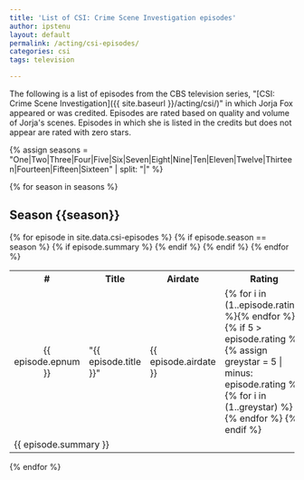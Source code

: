 ```yaml
---
title: 'List of CSI: Crime Scene Investigation episodes'
author: ipstenu
layout: default
permalink: /acting/csi-episodes/
categories: csi
tags: television

---
```


The following is a list of episodes from the CBS television series, "[CSI: Crime Scene Investigation]({{ site.baseurl }}/acting/csi/)" in which Jorja Fox appeared or was credited. Episodes are rated based on quality and volume of Jorja's scenes. Episodes in which she is listed in the credits but does not appear are rated with zero stars.

{% assign seasons = "One|Two|Three|Four|Five|Six|Seven|Eight|Nine|Ten|Eleven|Twelve|Thirteen|Fourteen|Fifteen|Sixteen" | split: "|" %}

{% for season in seasons %}

## Season {{season}}
	
<table class="episodelist">
<tbody>
<tr>
	<th> # </th>
	<th> Title </th>
	<th> Airdate </th>
	<th>Rating</th>
</tr>
{% for episode in site.data.csi-episodes %}
{% if episode.season == season %}
<tr class="episodelist-name">
	<td style="text-align: center">{{ episode.epnum }}</td>
	<td style="text-align: left">"{{ episode.title }}"</td>
	<td>{{ episode.airdate }}</td>
	<td>
	{% for i in (1..episode.rating) %}<i style="color:gold;" class="fa fa-star fa-rotate-normal" name="star"></i>{% endfor %}
	{% if 5 > episode.rating %}
		{% assign greystar = 5 | minus: episode.rating %}
		{% for i in (1..greystar) %}<i style="color:grey;" class="fa fa-star fa-rotate-normal" name="star"></i>{% endfor %}
	{% endif %}
	</td>
</tr>
{% if episode.summary %}
<tr class="episodelist-summary">
	<td colspan="4">{{ episode.summary }}</td>
</tr>
{% endif %}
{% endif %}
{% endfor %}
</tbody>

</table>
{% endfor %}